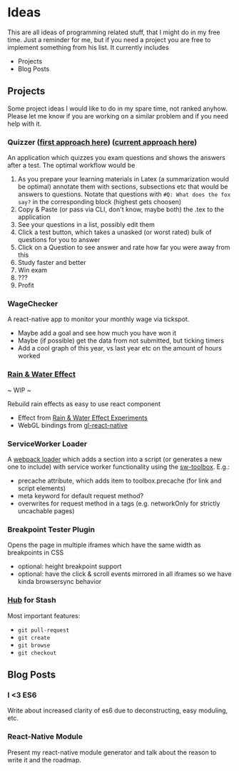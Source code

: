 # Ideas

This are all ideas of programming related stuff, that I might do in my free time. Just a reminder for me, but if you need a project you are free to implement something from his list. It currently includes

- Projects
- Blog Posts

## Projects
Some project ideas I would like to do in my spare time, not ranked anyhow. Please let me know if you are working on a similar problem and if you need help with it.

### Quizzer ([first approach here](https://question-master.herokuapp.com/)) ([current approach here](https://github.com/DanielMSchmidt/quizzer))
An application which quizzes you exam questions and shows the answers after a test. The optimal workflow would be

1. As you prepare your learning materials in Latex (a summarization would be optimal) annotate them with sections, subsections etc that would be answers to questions. Notate that questions with ```#Q: What does the fox say?``` in the corresponding block (highest gets choosen)
2. Copy & Paste (or pass via CLI, don't know, maybe both) the .tex to the application
3. See your questions in a list, possibly edit them
4. Click a test button, which takes a unasked (or worst rated) bulk of questions for you to answer
5. Click on a Question to see answer and rate how far you were away from this
6. Study faster and better
7. Win exam
8. ???
9. Profit

### WageChecker
A react-native app to monitor your monthly wage via tickspot. 

- Maybe add a goal and see how much you have won it
- Maybe (if possible) get the data from not submitted, but ticking timers
- Add a cool graph of this year, vs last year etc on the amount of hours worked

### [Rain & Water Effect](https://github.com/DanielMSchmidt/rn-rain-and-water-effect) 
~ WIP ~

Rebuild rain effects as easy to use react component

- Effect from [Rain & Water Effect Experiments](http://tympanus.net/codrops/2015/11/04/rain-water-effect-experiments/)
- WebGL bindings from [gl-react-native](https://github.com/ProjectSeptemberInc/gl-react-native)


### ServiceWorker Loader
A [webpack loader](https://webpack.github.io/docs/how-to-write-a-loader.html) which adds a section into a script (or generates a new one to include) with service worker functionality using the [sw-toolbox](https://github.com/GoogleChrome/sw-toolbox). E.g.:

- precache attribute, which adds item to toolbox.precache (for link and script elements)
- meta keyword for default request method?
- overwrites for request method in a tags (e.g. networkOnly for strictly uncachable pages)


### Breakpoint Tester Plugin

Opens the page in multiple iframes which have the same width as breakpoints in CSS

- optional: height breakpoint support
- optional: have the click & scroll events mirrored in all iframes so we have kinda browsersync behavior

### [Hub](https://github.com/github/hub) for Stash

Most important features: 

- `git pull-request`
- `git create`
- `git browse`
- `git checkout`


## Blog Posts

### I <3 ES6

Write about increased clarity of es6 due to deconstructing, easy moduling, etc.

### React-Native Module

Present my react-native module generator and talk about the reason to write it and the roadmap.


